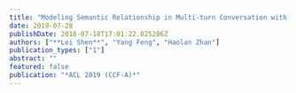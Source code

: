 ```yaml
---
title: "Modeling Semantic Relationship in Multi-turn Conversation with Hierarchical Latent Variables"
date: 2019-07-28
publishDate: 2018-07-18T17:01:22.825286Z
authors: ["**Lei Shen**", "Yang Feng", "Haolan Zhan"]
publication_types: ["1"]
abstract: ""
featured: false
publication: "*ACL 2019 (CCF-A)*"
---
```


